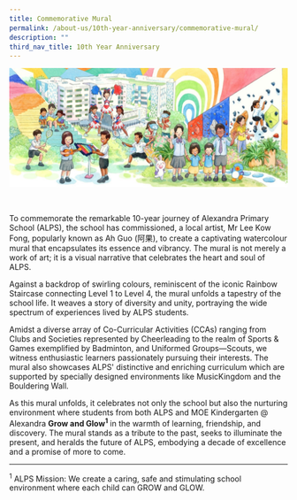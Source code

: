 ```yaml
---
title: Commemorative Mural
permalink: /about-us/10th-year-anniversary/commemorative-mural/
description: ""
third_nav_title: 10th Year Anniversary
---
```

![](/images/10th%20Year%20Anniversary/alps%20mural.jpg)

<br>       

To commemorate the remarkable 10-year journey of Alexandra Primary School (ALPS), the school has commissioned, a local artist, Mr Lee Kow Fong, popularly known as Ah Guo (阿果), to create a captivating watercolour mural that encapsulates its essence and vibrancy. The mural is not merely a work of art; it is a visual narrative that celebrates the heart and soul of ALPS.

Against a backdrop of swirling colours, reminiscent of the iconic Rainbow Staircase connecting Level 1 to Level 4, the mural unfolds a tapestry of the school life. It weaves a story of diversity and unity, portraying the wide spectrum of experiences lived by ALPS students.

Amidst a diverse array of Co-Curricular Activities (CCAs) ranging from Clubs and Societies represented by Cheerleading to the realm of Sports &amp; Games exemplified by Badminton, and Uniformed Groups—Scouts, we witness enthusiastic learners passionately pursuing their interests. The mural also showcases ALPS' distinctive and enriching curriculum which are supported by specially designed environments like MusicKingdom and the Bouldering Wall.

As this mural unfolds, it celebrates not only the school but also the nurturing environment where students from both ALPS and MOE Kindergarten @ Alexandra **Grow and Glow<sup>1</sup>** in the warmth of learning, friendship, and discovery. The mural stands as a tribute to the past, seeks to illuminate the present, and heralds the future of ALPS, embodying a decade of excellence and a promise of more to come.

  

  

* * *

 <sup>1</sup> ALPS Mission: We create a caring, safe and stimulating school environment where each child can GROW and GLOW.